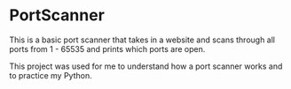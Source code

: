 # PortScanner

This is a basic port scanner that takes in a website and scans through all ports from 1 - 65535 and prints which ports are open.

This project was used for me to understand how a port scanner works and to practice my Python.
